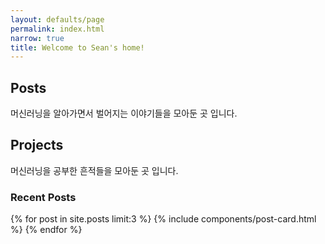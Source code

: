 ```yaml
---
layout: defaults/page
permalink: index.html
narrow: true
title: Welcome to Sean's home!
---
```


## Posts
머신러닝을 알아가면서 벌어지는 이야기들을 모아둔 곳 입니다.

## Projects
머신러닝을 공부한 흔적들을 모아둔 곳 입니다.

### Recent Posts

{% for post in site.posts limit:3 %}
{% include components/post-card.html %}
{% endfor %}


